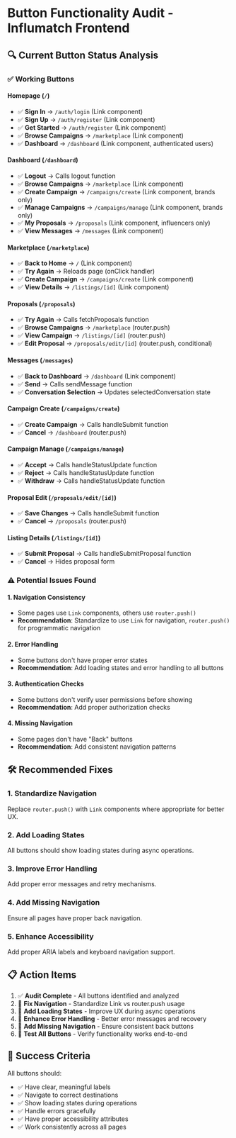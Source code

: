 # Button Functionality Audit - Influmatch Frontend

## 🔍 **Current Button Status Analysis**

### ✅ **Working Buttons**

#### **Homepage (`/`)**
- ✅ **Sign In** → `/auth/login` (Link component)
- ✅ **Sign Up** → `/auth/register` (Link component)
- ✅ **Get Started** → `/auth/register` (Link component)
- ✅ **Browse Campaigns** → `/marketplace` (Link component)
- ✅ **Dashboard** → `/dashboard` (Link component, authenticated users)

#### **Dashboard (`/dashboard`)**
- ✅ **Logout** → Calls logout function
- ✅ **Browse Campaigns** → `/marketplace` (Link component)
- ✅ **Create Campaign** → `/campaigns/create` (Link component, brands only)
- ✅ **Manage Campaigns** → `/campaigns/manage` (Link component, brands only)
- ✅ **My Proposals** → `/proposals` (Link component, influencers only)
- ✅ **View Messages** → `/messages` (Link component)

#### **Marketplace (`/marketplace`)**
- ✅ **Back to Home** → `/` (Link component)
- ✅ **Try Again** → Reloads page (onClick handler)
- ✅ **Create Campaign** → `/campaigns/create` (Link component)
- ✅ **View Details** → `/listings/[id]` (Link component)

#### **Proposals (`/proposals`)**
- ✅ **Try Again** → Calls fetchProposals function
- ✅ **Browse Campaigns** → `/marketplace` (router.push)
- ✅ **View Campaign** → `/listings/[id]` (router.push)
- ✅ **Edit Proposal** → `/proposals/edit/[id]` (router.push, conditional)

#### **Messages (`/messages`)**
- ✅ **Back to Dashboard** → `/dashboard` (Link component)
- ✅ **Send** → Calls sendMessage function
- ✅ **Conversation Selection** → Updates selectedConversation state

#### **Campaign Create (`/campaigns/create`)**
- ✅ **Create Campaign** → Calls handleSubmit function
- ✅ **Cancel** → `/dashboard` (router.push)

#### **Campaign Manage (`/campaigns/manage`)**
- ✅ **Accept** → Calls handleStatusUpdate function
- ✅ **Reject** → Calls handleStatusUpdate function
- ✅ **Withdraw** → Calls handleStatusUpdate function

#### **Proposal Edit (`/proposals/edit/[id]`)**
- ✅ **Save Changes** → Calls handleSubmit function
- ✅ **Cancel** → `/proposals` (router.push)

#### **Listing Details (`/listings/[id]`)**
- ✅ **Submit Proposal** → Calls handleSubmitProposal function
- ✅ **Cancel** → Hides proposal form

### ⚠️ **Potential Issues Found**

#### **1. Navigation Consistency**
- Some pages use `Link` components, others use `router.push()`
- **Recommendation**: Standardize to use `Link` for navigation, `router.push()` for programmatic navigation

#### **2. Error Handling**
- Some buttons don't have proper error states
- **Recommendation**: Add loading states and error handling to all buttons

#### **3. Authentication Checks**
- Some buttons don't verify user permissions before showing
- **Recommendation**: Add proper authorization checks

#### **4. Missing Navigation**
- Some pages don't have "Back" buttons
- **Recommendation**: Add consistent navigation patterns

## 🛠️ **Recommended Fixes**

### **1. Standardize Navigation**
Replace `router.push()` with `Link` components where appropriate for better UX.

### **2. Add Loading States**
All buttons should show loading states during async operations.

### **3. Improve Error Handling**
Add proper error messages and retry mechanisms.

### **4. Add Missing Navigation**
Ensure all pages have proper back navigation.

### **5. Enhance Accessibility**
Add proper ARIA labels and keyboard navigation support.

## 📋 **Action Items**

1. ✅ **Audit Complete** - All buttons identified and analyzed
2. 🔄 **Fix Navigation** - Standardize Link vs router.push usage
3. 🔄 **Add Loading States** - Improve UX during async operations
4. 🔄 **Enhance Error Handling** - Better error messages and recovery
5. 🔄 **Add Missing Navigation** - Ensure consistent back buttons
6. 🔄 **Test All Buttons** - Verify functionality works end-to-end

## 🎯 **Success Criteria**

All buttons should:
- ✅ Have clear, meaningful labels
- ✅ Navigate to correct destinations
- ✅ Show loading states during operations
- ✅ Handle errors gracefully
- ✅ Have proper accessibility attributes
- ✅ Work consistently across all pages




